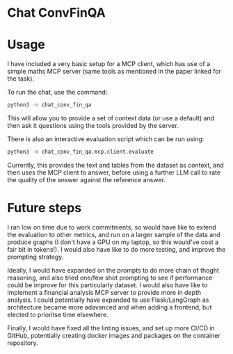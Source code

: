 # Chat ConvFinQA

# Usage
I have included a very basic setup for a MCP client, which has use of a simple
maths MCP server (same tools as mentioned in the paper linked for the task).

To run the chat, use the command:
```bash
python3 -m chat_conv_fin_qa
```
This will allow you to provide a set of context data (or use a default) and
then ask it questions using the tools provided by the server.

There is also an interactive evaluation script which can be run using:
```bash
python3 -m chat_conv_fin_qa.mcp.client.evaluate
```
Currently, this provides the text and tables from the dataset as context, and
then uses the MCP client to answer, before using a further LLM call to rate the
quality of the answer against the reference answer.

# Future steps
I ran low on time due to work commitments, so would have like to extend the
evaluation to other metrics, and run on a larger sample of the data and produce
graphs (I don't have a GPU on my laptop, so this would've cost a fair bit in
tokens!). I would also have like to do more testing, and improve the prompting
strategy.

Ideally, I would have expanded on the prompts to do more chain of thoght
reasoning, and also tried one/few shot prompting to see if performance could be
improve for this particularly dataset. I would also have like to implement a
financial analysis MCP server to provide more in depth analysis. I could
potentially have expanded to use Flask/LangGraph as architecture became more
adavanced and when adding a frontend, but elected to prioritse time elsewhere.

Finally, I would have fixed all the linting issues, and set up more CI/CD in
GitHub, potentially creating docker images and packages on the container
repository.
